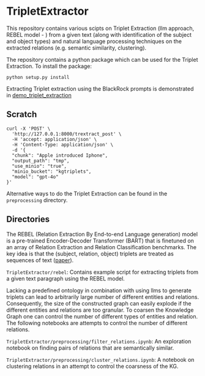 # TripletExtractor

This repository contains various scipts on Triplet Extraction (llm approach, REBEL model - ) from a given text (along with identification of the subject and object types) and natural language processing techniques on the extracted relations (e.g. semantic similarity, clustering).

The repository contains a python package which can be used for the Triplet Extraction. To install the package:

```
python setup.py install
```

Extracting Triplet extraction using the BlackRock prompts is demonstrated in [demo_triplet_extraction](examples/demo_kgtrip.ipynb)

## Scratch

```
curl -X 'POST' \
  'http://127.0.0.1:8000/trextract_post' \
  -H 'accept: application/json' \
  -H 'Content-Type: application/json' \
  -d '{
  "chunk": "Apple introduced Iphone",
  "output_path": "tmp",
  "use_minio": "true",
  "minio_bucket": "kgtriplets",
  "model": "gpt-4o"
}'
```

Alternative ways to do the Triplet Extraction can be found in the `preprocessing` directory.

## Directories

The REBEL (Relation Extraction By End-to-end Language generation) model is a pre-trained Encoder-Decoder Transformer (BART) that is finetuned on an array of Relation Extraction and Relation Classification benchmarks. The key idea is that the (subject, relation, object) triplets are treated as sequences of text ([paper](https://github.com/Babelscape/rebel/blob/main/docs/EMNLP*2021_REBEL__Camera_Ready*.pdf)).

`TripletExtractor/rebel`: Contains example script for extracting triplets from a given text paragraph using the REBEL model.

Lacking a predefined ontology in combination with using llms to generate triplets can lead to arbitrarily large number of different entities and relations. Consequently, the size of the constructed graph can easily explode if the different entities and relations are too granular. To coarsen the Knowledge Graph one can control the number of different types of entities and relation. The following notebooks are attempts to control the number of different relations.

`TripletExtractor/preprocessing/filter_relations.ipynb`: An exploration notebook on finding pairs of relations that are semantically similar.

`TripletExtractor/preprocessing/cluster_relations.ipynb`: A notebook on clustering relations in an attempt to control the coarsness of the KG.
